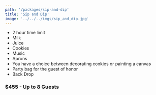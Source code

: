 ```yaml
---
path: '/packages/sip-and-dip'
title: 'Sip and Dip'
image: '../../../imgs/sip_and_dip.jpg'
---
```


* 2 hour time limit
* Milk
* Juice
* Cookies
* Music
* Aprons
* You have a choice between decorating cookies or painting a canvas
* Party bag for the guest of honor
* Back Drop
### $455 - Up to 8 Guests